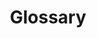 ---
financial_year: 2015-16
layout: glossary
years: [
  ['2015-16', '/2015-16/glossary', 'active'],
  ['2016-17', '/2016-17/glossary', 'link'],
  ['2017-18', '/2017-18/glossary', 'link'],
  ['2018-19', '/2017-18/glossary', 'link']
]
active: learning-centre
title: Glossary
nested: false
---